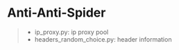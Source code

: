 # Anti-Anti-Spider

> - ip_proxy.py: ip proxy pool
> - headers_random_choice.py: header information
